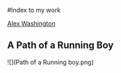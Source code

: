#Index to my work

[Alex Washington](https://awashington01.github.io/alex_repo/)

## A Path of a Running Boy

![](Path of a Running boy.png)
